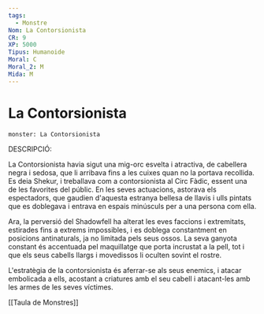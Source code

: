 ```yaml
---
tags:
  - Monstre
Nom: La Contorsionista
CR: 9
XP: 5000
Tipus: Humanoide
Moral: C
Moral_2: M
Mida: M
---
```

# La Contorsionista

```statblock
monster: La Contorsionista
```

DESCRIPCIÓ:

La Contorsionista havia sigut una mig-orc esvelta i atractiva, de cabellera negra i sedosa, que li arribava fins a les cuixes quan no la portava recollida. Es deia Shekur, i treballava com a contorsionista al Circ Fàdic, essent una de les favorites del públic. En les seves actuacions, astorava els espectadors, que gaudien d'aquesta estranya bellesa de llavis i ulls pintats que es doblegava i entrava en espais minúsculs per a una persona com ella.

Ara, la perversió del Shadowfell ha alterat les eves faccions i extremitats, estirades fins a extrems impossibles, i es doblega constantment en posicions antinaturals, ja no limitada pels seus ossos. La seva ganyota constant és accentuada pel maquillatge que porta incrustat a la pell, tot i que els seus cabells llargs i movedissos li oculten sovint el rostre. 

L'estratègia de la contorsionista és aferrar-se als seus enemics, i atacar embolicada a ells, acostant a criatures amb el seu cabell i atacant-les amb les armes de les seves víctimes.

[[Taula de Monstres]]



